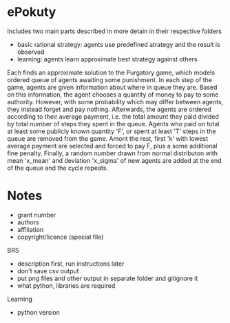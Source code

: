 # ePokuty

Includes two main parts described in more detain in their respective folders
- basic rational strategy: agents use predefined atrategy and the result is observed
- learning: agents learn approximate best strategy against others

Each finds an approximate solution to the Purgatory game, which models ordered queue of agents awaiting some punishment.
In each step of the game, agents are given information about where in queue they are. 
Based on this information, the agent chooses a quantity of money to pay to some authority. 
However, with some probability which may differ between agents, they instead forget and pay nothing.
Afterwards, the agents are ordered according to their average payment, i.e. the total amount they paid divided by total number of steps they spent in the queue.
Agents who paid on total at least some publicly known quantity 'F', or spent at least 'T' steps in the queue are removed from the game. 
Amont the rest, first 'k' with lowest average payment are selected and forced to pay F, plus a some additional fine penalty.
Finally, a random number drawn from normal distributon with mean 'x_mean' and deviation 'x_sigma' of new agents are added at the end of the queue and the cycle repeats.

# Notes

- grant number
- authors
- affiliation
- copyright/licence (special file)

BRS
- description first, run instructions later
- don't save csv output
- put png files and other output in separate folder and gitignore it
- what python, libraries are required

Learning
- python version


